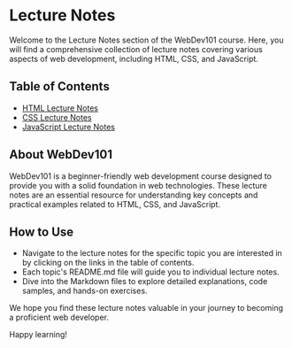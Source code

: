 # Lecture Notes

Welcome to the Lecture Notes section of the WebDev101 course. Here, you will find a comprehensive collection of lecture notes covering various aspects of web development, including HTML, CSS, and JavaScript.

## Table of Contents

- [HTML Lecture Notes](HTML/README.md)
- [CSS Lecture Notes](CSS/README.md)
- [JavaScript Lecture Notes](JavaScript/README.md)

## About WebDev101

WebDev101 is a beginner-friendly web development course designed to provide you with a solid foundation in web technologies. These lecture notes are an essential resource for understanding key concepts and practical examples related to HTML, CSS, and JavaScript.

## How to Use

- Navigate to the lecture notes for the specific topic you are interested in by clicking on the links in the table of contents.
- Each topic's README.md file will guide you to individual lecture notes.
- Dive into the Markdown files to explore detailed explanations, code samples, and hands-on exercises.

We hope you find these lecture notes valuable in your journey to becoming a proficient web developer.

Happy learning!
